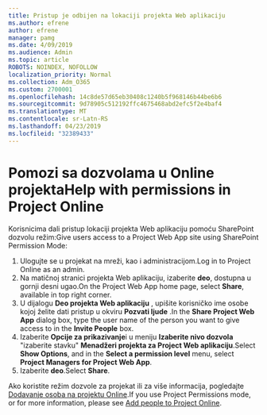 ```yaml
---
title: Pristup je odbijen na lokaciji projekta Web aplikaciju
ms.author: efrene
author: efrene
manager: pamg
ms.date: 4/09/2019
ms.audience: Admin
ms.topic: article
ROBOTS: NOINDEX, NOFOLLOW
localization_priority: Normal
ms.collection: Adm_O365
ms.custom: 2700001
ms.openlocfilehash: 14c8de57d65eb30408c1240b5f968146b44be6b6
ms.sourcegitcommit: 9d78905c512192ffc4675468abd2efc5f2e4baf4
ms.translationtype: MT
ms.contentlocale: sr-Latn-RS
ms.lasthandoff: 04/23/2019
ms.locfileid: "32389433"
---
```

# <a name="help-with-permissions-in-project-online"></a><span data-ttu-id="123b1-102">Pomozi sa dozvolama u Online projekta</span><span class="sxs-lookup"><span data-stu-id="123b1-102">Help with permissions in Project Online</span></span>

<span data-ttu-id="123b1-103">Korisnicima dali pristup lokaciji projekta Web aplikaciju pomoću SharePoint dozvolu režim:</span><span class="sxs-lookup"><span data-stu-id="123b1-103">Give users access to a Project Web App site using SharePoint Permission Mode:</span></span>

1. <span data-ttu-id="123b1-104">Ulogujte se u projekat na mreži, kao i administracijom.</span><span class="sxs-lookup"><span data-stu-id="123b1-104">Log in to Project Online as an admin.</span></span>
2. <span data-ttu-id="123b1-105">Na matičnoj stranici projekta Web aplikaciju, izaberite **deo**, dostupna u gornji desni ugao.</span><span class="sxs-lookup"><span data-stu-id="123b1-105">On the Project Web App home page, select **Share**, available in top right corner.</span></span>
3. <span data-ttu-id="123b1-106">U dijalogu **Deo projekta Web aplikaciju** , upišite korisničko ime osobe kojoj želite dati pristup u okviru **Pozvati ljude** .</span><span class="sxs-lookup"><span data-stu-id="123b1-106">In the **Share Project Web App** dialog box, type the user name of the person you want to give access to in the **Invite People** box.</span></span>
4. <span data-ttu-id="123b1-107">Izaberite **Opcije za prikazivanje**i u meniju **Izaberite nivo dozvola** "izaberite stavku" **Menadžeri projekta za Project Web aplikaciju**.</span><span class="sxs-lookup"><span data-stu-id="123b1-107">Select **Show Options**, and in the **Select a permission level** menu, select **Project Managers for Project Web App**.</span></span>
5. <span data-ttu-id="123b1-108">Izaberite **deo**.</span><span class="sxs-lookup"><span data-stu-id="123b1-108">Select **Share**.</span></span>

<span data-ttu-id="123b1-109">Ako koristite režim dozvole za projekat ili za više informacija, pogledajte [Dodavanje osoba na projektu Online](https://docs.microsoft.com/projectonline/step-2-add-people-to-project-online).</span><span class="sxs-lookup"><span data-stu-id="123b1-109">If you use Project Permissions mode, or for more information, please see [Add people to Project Online](https://docs.microsoft.com/projectonline/step-2-add-people-to-project-online).</span></span>


  

